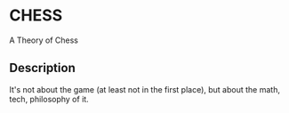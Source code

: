 # CHESS

A Theory of Chess

## Description

It's not about the game (at least not in the first place), but about the 
math, tech, philosophy of it.


